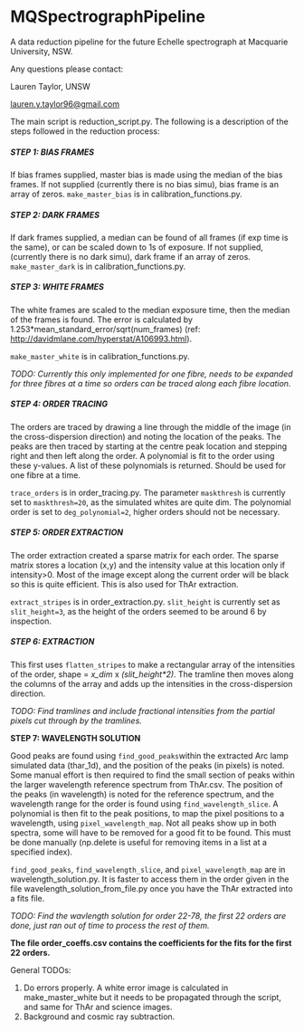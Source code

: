 # MQSpectrographPipeline
A data reduction pipeline for the future Echelle spectrograph at Macquarie University, NSW.

Any questions please contact: 

Lauren Taylor, UNSW

lauren.y.taylor96@gmail.com



The main script is reduction_script.py. The following is a description of the steps followed in the reduction process:

##### STEP 1: BIAS FRAMES

If bias frames supplied, master bias is made using the median of the bias frames. 
If not supplied (currently there is no bias simu), bias frame is an array of zeros.
`make_master_bias` is in calibration_functions.py.

##### STEP 2: DARK FRAMES

If dark frames supplied, a median can be found of all frames (if exp time is the same),
or can be scaled down to 1s of exposure.
If not supplied, (currently there is no dark simu), dark frame if an array of zeros.
`make_master_dark` is in calibration_functions.py.

##### STEP 3: WHITE FRAMES

The white frames are scaled to the median exposure time, then the median of the frames is found. The error is calculated by 1.253*mean_standard_error/sqrt(num_frames) (ref: http://davidmlane.com/hyperstat/A106993.html). 

`make_master_white` is in calibration_functions.py.

*TODO: Currently this only implemented for one fibre, needs to be expanded for three fibres at a time so orders can be traced along each fibre location.*

##### STEP 4: ORDER TRACING

The orders are traced by drawing a line through the middle of the image (in the cross-dispersion direction) and noting the location of the peaks. The peaks are then traced by starting at the centre peak location and stepping right and then left along the order. A polynomial is fit to the order using these y-values. A list of these polynomials is returned. Should be used for one fibre at a time. 

`trace_orders` is in order_tracing.py. The parameter `maskthresh` is currently set to `maskthresh=20`, as the simulated whites are quite dim. The polynomial order is set to `deg_polynomial=2`, higher orders should not be necessary.

##### STEP 5: ORDER EXTRACTION

The order extraction created a sparse matrix for each order. The sparse matrix stores a location (x,y) and the intensity value at this location only if intensity>0. Most of the image except along the current order will be black so this is quite efficient. This is also used for ThAr extraction.

`extract_stripes` is in order_extraction.py. `slit_height` is currently set as `slit_height=3`, as the height of the orders seemed to be around 6 by inspection.

##### STEP 6: EXTRACTION

This first uses `flatten_stripes` to make a rectangular array of the intensities of the order, shape = *x_dim* x *(slit_height\*2)*. The tramline then moves along the columns of the array and adds up the intensities in the cross-dispersion direction. 

*TODO: Find tramlines and include fractional intensities from the partial pixels cut through by the tramlines.*



**STEP 7: WAVELENGTH SOLUTION**

Good peaks are found using `find_good_peaks`within the extracted Arc lamp simulated data (thar_1d), and the position of the peaks (in pixels) is noted. Some manual effort is then required to find the small section of peaks within the larger wavelength reference spectrum from ThAr.csv. The position of the peaks (in wavelength) is noted for the reference spectrum, and the wavelength range for the order is found using `find_wavelength_slice`. A polynomial is then fit to the peak positions, to map the pixel positions to a wavelength, using `pixel_wavelength_map`. Not all peaks show up in both spectra, some will have to be removed for a good fit to be found. This must be done manually (np.delete is useful for removing items in a list at a specified index). 

`find_good_peaks`, `find_wavelength_slice`, and `pixel_wavelength_map` are in wavelength_solution.py. It is faster to access them in the order given in the file wavelength_solution_from_file.py once you have the ThAr extracted into a fits file.

*TODO: Find the wavlength solution for order 22-78, the first 22 orders are done, just ran out of time to process the rest of them.* 



**The file order_coeffs.csv contains the coefficients for the fits for the first 22 orders.**



General TODOs:

1. Do errors properly. A white error image is calculated in make_master_white but it needs to be propagated through the script, and same for ThAr and science images.
2. Background and cosmic ray subtraction.